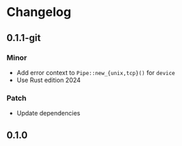 # Changelog

## 0.1.1-git

### Minor

- Add error context to `Pipe::new_{unix,tcp}()` for `device`
- Use Rust edition 2024

### Patch

- Update dependencies

## 0.1.0

<!-- Increment to skip CHANGELOG.md test: 4 -->
